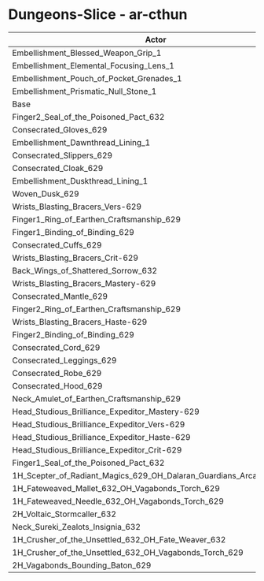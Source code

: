 # Dungeons-Slice - ar-cthun
| Actor | DPS | Increase |
|---|:---:|:---:|
|Embellishment_Blessed_Weapon_Grip_1|1004946|0.33%|
|Embellishment_Elemental_Focusing_Lens_1|1004170|0.25%|
|Embellishment_Pouch_of_Pocket_Grenades_1|1003857|0.22%|
|Embellishment_Prismatic_Null_Stone_1|1001901|0.02%|
|Base|1001657|0.00%|
|Finger2_Seal_of_the_Poisoned_Pact_632|1001543|-0.01%|
|Consecrated_Gloves_629|1001110|-0.05%|
|Embellishment_Dawnthread_Lining_1|1000484|-0.12%|
|Consecrated_Slippers_629|1000358|-0.13%|
|Consecrated_Cloak_629|999904|-0.18%|
|Embellishment_Duskthread_Lining_1|999468|-0.22%|
|Woven_Dusk_629|999198|-0.25%|
|Wrists_Blasting_Bracers_Vers-629|999174|-0.25%|
|Finger1_Ring_of_Earthen_Craftsmanship_629|999114|-0.25%|
|Finger1_Binding_of_Binding_629|999031|-0.26%|
|Consecrated_Cuffs_629|998918|-0.27%|
|Wrists_Blasting_Bracers_Crit-629|998845|-0.28%|
|Back_Wings_of_Shattered_Sorrow_632|998699|-0.30%|
|Wrists_Blasting_Bracers_Mastery-629|998452|-0.32%|
|Consecrated_Mantle_629|997997|-0.37%|
|Finger2_Ring_of_Earthen_Craftsmanship_629|997986|-0.37%|
|Wrists_Blasting_Bracers_Haste-629|997835|-0.38%|
|Finger2_Binding_of_Binding_629|997352|-0.43%|
|Consecrated_Cord_629|997230|-0.44%|
|Consecrated_Leggings_629|997015|-0.46%|
|Consecrated_Robe_629|997009|-0.46%|
|Consecrated_Hood_629|996451|-0.52%|
|Neck_Amulet_of_Earthen_Craftsmanship_629|994750|-0.69%|
|Head_Studious_Brilliance_Expeditor_Mastery-629|994036|-0.76%|
|Head_Studious_Brilliance_Expeditor_Vers-629|993723|-0.79%|
|Head_Studious_Brilliance_Expeditor_Haste-629|992838|-0.88%|
|Head_Studious_Brilliance_Expeditor_Crit-629|991652|-1.00%|
|Finger1_Seal_of_the_Poisoned_Pact_632|990442|-1.12%|
|1H_Scepter_of_Radiant_Magics_629_OH_Dalaran_Guardians_Arcanotool_632|987538|-1.41%|
|1H_Fateweaved_Mallet_632_OH_Vagabonds_Torch_629|984197|-1.74%|
|1H_Fateweaved_Needle_632_OH_Vagabonds_Torch_629|983065|-1.86%|
|2H_Voltaic_Stormcaller_632|975415|-2.62%|
|Neck_Sureki_Zealots_Insignia_632|963983|-3.76%|
|1H_Crusher_of_the_Unsettled_632_OH_Fate_Weaver_632|843038|-15.84%|
|1H_Crusher_of_the_Unsettled_632_OH_Vagabonds_Torch_629|840155|-16.12%|
|2H_Vagabonds_Bounding_Baton_629|812811|-18.85%|
